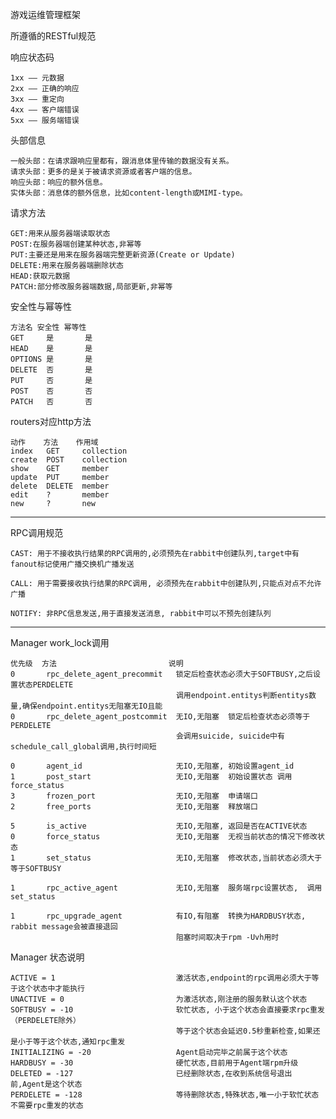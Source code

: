 游戏运维管理框架

所遵循的RESTful规范

响应状态码

    1xx —— 元数据
    2xx —— 正确的响应
    3xx —— 重定向
    4xx —— 客户端错误
    5xx —— 服务端错误

头部信息

    一般头部：在请求跟响应里都有，跟消息体里传输的数据没有关系。
    请求头部：更多的是关于被请求资源或者客户端的信息。
    响应头部：响应的额外信息。
    实体头部：消息体的额外信息，比如content-length或MIMI-type。

请求方法

    GET:用来从服务器端读取状态
    POST:在服务器端创建某种状态,非幂等
    PUT:主要还是用来在服务器端完整更新资源(Create or Update)
    DELETE:用来在服务器端删除状态
    HEAD:获取元数据
    PATCH:部分修改服务器端数据,局部更新,非幂等

安全性与幂等性

    方法名	安全性	幂等性
    GET	    是	    是
    HEAD	是	    是
    OPTIONS	是	    是
    DELETE	否	    是
    PUT	    否	    是
    POST	否	    否
    PATCH	否	    否

routers对应http方法

    动作    方法    作用域
    index   GET     collection
    create  POST    collection
    show    GET     member
    update  PUT     member
    delete  DELETE  member
    edit    ?       member
    new     ?       new

---

RPC调用规范

    CAST: 用于不接收执行结果的RPC调用的,必须预先在rabbit中创建队列,target中有fanout标记使用广播交换机广播发送

    CALL: 用于需要接收执行结果的RPC调用, 必须预先在rabbit中创建队列,只能点对点不允许广播

    NOTIFY: 非RPC信息发送,用于直接发送消息, rabbit中可以不预先创建队列


---

Manager work_lock调用

    优先级  方法                         说明
    0       rpc_delete_agent_precommit   锁定后检查状态必须大于SOFTBUSY,之后设置状态PERDELETE
                                         调用endpoint.entitys判断entitys数量,确保endpoint.entitys无阻塞无IO且能
    0       rpc_delete_agent_postcommit  无IO,无阻塞  锁定后检查状态必须等于PERDELETE
                                         会调用suicide, suicide中有schedule_call_global调用,执行时间短

    0       agent_id                     无IO,无阻塞, 初始设置agent_id
    1       post_start                   无IO,无阻塞  初始设置状态 调用force_status
    3       frozen_port                  无IO,无阻塞  申请端口
    2       free_ports                   无IO,无阻塞  释放端口

    5       is_active                    无IO,无阻塞, 返回是否在ACTIVE状态
    0       force_status                 无IO,无阻塞  无视当前状态的情况下修改状态
    1       set_status                   无IO,无阻塞  修改状态,当前状态必须大于等于SOFTBUSY

    1       rpc_active_agent             无IO,无阻塞  服务端rpc设置状态,  调用set_status

    1       rpc_upgrade_agent            有IO,有阻塞  转换为HARDBUSY状态, rabbit message会被直接退回
                                         阻塞时间取决于rpm -Uvh用时


Manager 状态说明

    ACTIVE = 1                           激活状态,endpoint的rpc调用必须大于等于这个状态中才能执行
    UNACTIVE = 0                         为激活状态,刚注册的服务默认这个状态
    SOFTBUSY = -10                       软忙状态, 小于这个状态会直接要求rpc重发（PERDELETE除外）
                                         等于这个状态会延迟0.5秒重新检查,如果还是小于等于这个状态,通知rpc重发
    INITIALIZING = -20                   Agent启动完毕之前属于这个状态
    HARDBUSY = -30                       硬忙状态,目前用于Agent端rpm升级
    DELETED = -127                       已经删除状态,在收到系统信号退出前,Agent是这个状态
    PERDELETE = -128                     等待删除状态,特殊状态,唯一小于软忙状态不需要rpc重发的状态